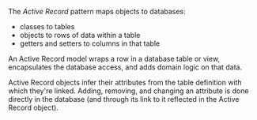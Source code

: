 
The _Active Record_ pattern maps objects to databases:

* classes to tables
* objects to rows of data within a table
* getters and setters to columns in that table

An Active Record model wraps a row in a database table or view, encapsulates the database access, and adds domain logic on that data.

Active Record objects infer their attributes from the table definition with which they're linked. Adding, removing, and changing an attribute is done directly in the database (and through its link to it reflected in the Active Record object).
